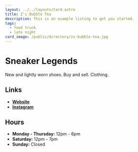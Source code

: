```yaml
---
layout: ../../layouts/Card.astro
title: Z's Bubble Tea
description: This is an example listing to get you started.
tags:
  - food truck
  - late night
card_image: /public/directory/zs-bubble-tea.jpg
---
```


# Sneaker Legends 

New and lightly worn shoes. Buy and sell. Clothing.

## Links

- **[Website](https://sneakerlegends.com)**
- **[Instagram](https://www.instagram.com/sneakerlegendsdearborn)**

## Hours

- **Monday - Thursday:** 12pm - 6pm
- **Saturday:** 12pm - 7pm
- **Sunday:** Closed
